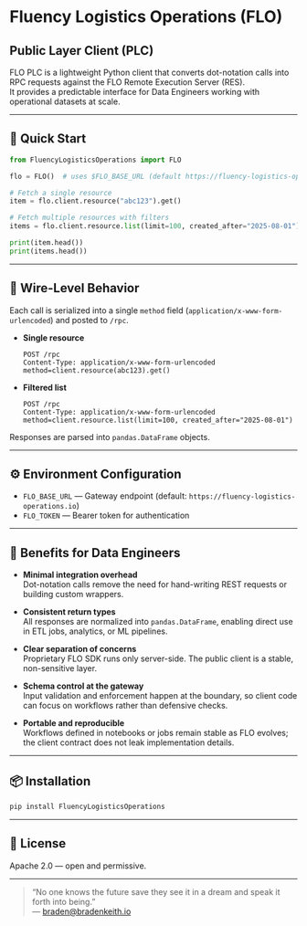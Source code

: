 
# Fluency Logistics Operations (FLO)

## Public Layer Client (PLC)

FLO PLC is a lightweight Python client that converts dot-notation calls into RPC requests against the FLO Remote Execution Server (RES).  
It provides a predictable interface for Data Engineers working with operational datasets at scale.

---

## 🚀 Quick Start

```python
from FluencyLogisticsOperations import FLO

flo = FLO()  # uses $FLO_BASE_URL (default https://fluency-logistics-operations.io) and $FLO_TOKEN

# Fetch a single resource
item = flo.client.resource("abc123").get()

# Fetch multiple resources with filters
items = flo.client.resource.list(limit=100, created_after="2025-08-01")

print(item.head())
print(items.head())
```

---

## 📡 Wire-Level Behavior

Each call is serialized into a single `method` field (`application/x-www-form-urlencoded`) and posted to `/rpc`.

- **Single resource**
  ```
  POST /rpc
  Content-Type: application/x-www-form-urlencoded
  method=client.resource(abc123).get()
  ```

- **Filtered list**
  ```
  POST /rpc
  Content-Type: application/x-www-form-urlencoded
  method=client.resource.list(limit=100, created_after="2025-08-01")
  ```

Responses are parsed into `pandas.DataFrame` objects.

---

## ⚙️ Environment Configuration

- `FLO_BASE_URL` — Gateway endpoint (default: `https://fluency-logistics-operations.io`)  
- `FLO_TOKEN` — Bearer token for authentication  

---

## 🧩 Benefits for Data Engineers

- **Minimal integration overhead**  
  Dot-notation calls remove the need for hand-writing REST requests or building custom wrappers.

- **Consistent return types**  
  All responses are normalized into `pandas.DataFrame`, enabling direct use in ETL jobs, analytics, or ML pipelines.

- **Clear separation of concerns**  
  Proprietary FLO SDK runs only server-side. The public client is a stable, non-sensitive layer.

- **Schema control at the gateway**  
  Input validation and enforcement happen at the boundary, so client code can focus on workflows rather than defensive checks.

- **Portable and reproducible**  
  Workflows defined in notebooks or jobs remain stable as FLO evolves; the client contract does not leak implementation details.

---

## 📦 Installation

```bash
pip install FluencyLogisticsOperations
```

---

## 📜 License

Apache 2.0 — open and permissive.

---

> “No one knows the future save they see it in a dream and speak it forth into being.”  
> — braden@bradenkeith.io
